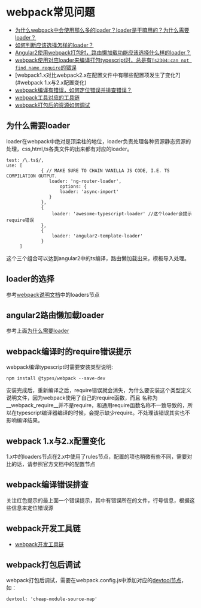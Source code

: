 webpack常见问题
===========

* [为什么webpack中会使用那么多的loader？loader是干嘛用的？为什么需要loader？](#为什么需要loader)
* [如何判断应该选择怎样的loader？](#loader的选择)
* [Angular2使用webpack打包时，路由懒加载功能应该选择什么样的loader？](#angular2路由懒加载loader)
* [webpack使用对应loader来编译打包typescript时，总是有`Ts2304:can not find name require`的错误](#webpack编译时的require错误提示)
* [webpack1.x对比webpack2.x在配置文件中有哪些配置项发生了变化?](#webpack 1.x与2.x配置变化)
* [webpack编译有错误，如何定位错误并排查错误？](#webpack编译错误排查)
* [webpack工具对应的工具链](#webpack开发工具链)
* [webpack打包后的资源如何调试](#webpack打包后调试)

## 为什么需要loader ##
loader在webpack中绝对是顶梁柱的地位，loader负责处理各种资源静态资源的处理，css,html,ts各类文件的出来都有对应的loader。
```
test: /\.ts$/,
use: [
             { // MAKE SURE TO CHAIN VANILLA JS CODE, I.E. TS COMPILATION OUTPUT.
                loader: 'ng-router-loader',
                    options: {
                    loader: 'async-import'
                }
             },
             {
                 loader: 'awesome-typescript-loader' //这个loader会提示require错误
             },
             {
                 loader: 'angular2-template-loader'
             }
     ]
```
这个三个组合可以达到angular2中的ts编译，路由懒加载出来，模板导入处理。

## loader的选择 ##
参考[webpack说明文档](https://webpack.js.org/guides/get-started/)中的loaders节点

## angular2路由懒加载loader ##
参考上面[为什么需要loader](#为什么需要loader)

## webpack编译时的require错误提示 ##
webpack编译typescript时需要安装类型说明:
```
npm install @types/webpack --save-dev
```
安装完成后，重新编译之后，require错误就会消失，为什么要安装这个类型定义说明文件，因为webpack使用了自己的require函数，而且
名称为__webpack_require__并不是require，和通用require函数名称不一致导致的，所以在typescript编译器编译的时候，会提示缺少require。不处理该错误其实也不影响编译结果。

## webpack 1.x与2.x配置变化 ##
1.x中的loaders节点在2.x中使用了rules节点，配置的项也稍微有些不同，需要对比的话，请参照官方文档中的配置节点

## webpack编译错误排查 ##
关注红色提示的最上面一个错误提示，其中有错误所在的文件，行号信息，根据这些信息来定位错误源

## webpack开发工具链 ##
* [webpack开发工具链](https://webpack.js.org/guides/get-started/)

## webpack打包后调试 ##
webpack打包后调试，需要在webpack.config.js中添加对应的[devtool节点](https://webpack.js.org/configuration/devtool/)，如：
```
devtool: 'cheap-module-source-map'
```


